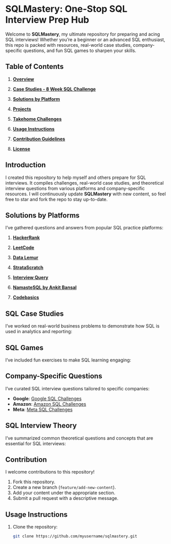 # SQLMastery: One-Stop SQL Interview Prep Hub  

Welcome to **SQLMastery**, my ultimate repository for preparing and acing SQL interviews! Whether you’re a beginner or an advanced SQL enthusiast, this repo is packed with resources, real-world case studies, company-specific questions, and fun SQL games to sharpen your skills.

## Table of Contents  

1. **[Overview](#overview)** 

2. **[Case Studies - 8 Week SQL Challenge](#case-studies---8-week-sql-challenge)**  

3. **[Solutions by Platform](#solutions-by-platform)** 

4. **[Projects](#projects)** 

5. **[Takehome Challenges](#takehome-challenges)** 

6. **[Usage Instructions](#usage-instructions)**  

7. **[Contribution Guidelines](#contribution-guidelines)**  

8. **[License](#license)**  
 

## Introduction  
I created this repository to help myself and others prepare for SQL interviews. It compiles challenges, real-world case studies, and theoretical interview questions from various platforms and company-specific resources. I will continuously update **SQLMastery** with new content, so feel free to star and fork the repo to stay up-to-date.

## Solutions by Platforms  
I’ve gathered questions and answers from popular SQL practice platforms:  

1. **[HackerRank](./hackerrank/README.md)**  

2. **[LeetCode](./leetcode/README.md)**  

3. **[Data Lemur](./data_lemur/README.md)**  

4. **[StrataScratch](./stratascratch/README.md)**  

5. **[Interview Query](./interview_query/README.md)**  

6. **[NamasteSQL by Ankit Bansal](./namaste_sql/README.md)**  

7. **[Codebasics](./codebasics/README.md)**  


## SQL Case Studies  
I’ve worked on real-world business problems to demonstrate how SQL is used in analytics and reporting:  


## SQL Games  
I’ve included fun exercises to make SQL learning engaging:  


## Company-Specific Questions  
I’ve curated SQL interview questions tailored to specific companies:  

- **Google**: [Google SQL Challenges](./company_questions/google.md)  
- **Amazon**: [Amazon SQL Challenges](./company_questions/amazon.md)  
- **Meta**: [Meta SQL Challenges](./company_questions/meta.md)  

## SQL Interview Theory  
I’ve summarized common theoretical questions and concepts that are essential for SQL interviews:  

## Contribution  
I welcome contributions to this repository!  

1. Fork this repository.  
2. Create a new branch (`feature/add-new-content`).  
3. Add your content under the appropriate section.  
4. Submit a pull request with a descriptive message.  

## Usage Instructions  
1. Clone the repository:  
   ```bash
   git clone https://github.com/myusername/sqlmastery.git
